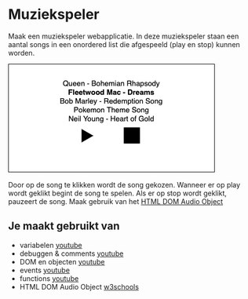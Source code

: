 # Muziekspeler

Maak een muziekspeler webapplicatie. In deze muziekspeler staan een aantal songs in een onordered list die afgespeeld (play en stop) kunnen worden.

![Film ui](images/Muziekspeler-ui.png)

Door op de song te klikken wordt de song gekozen. Wanneer er op play wordt geklikt begint de song te spelen. Als er op stop wordt geklikt, pauzeert de song. Maak gebruik van het [HTML DOM Audio Object](https://www.w3schools.com/jsref/dom_obj_audio.asp)

## Je maakt gebruikt van
- variabelen [youtube](https://www.youtube.com/watch?v=oTKpXoqZims)
- debuggen & comments [youtube](https://www.youtube.com/watch?v=XUYCOm38SWY)
- DOM en objecten [youtube](https://www.youtube.com/watch?v=k81rBKqwDhU)
- events [youtube](https://www.youtube.com/watch?v=6jYEabxJXxg)
- functions [youtube](https://www.youtube.com/watch?v=zC5cvaETdyQ)
- HTML DOM Audio Object [w3schools](https://www.w3schools.com/jsref/dom_obj_audio.asp)

